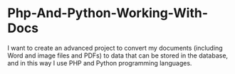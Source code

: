 # Php-And-Python-Working-With-Docs
I want to create an advanced project to convert my documents (including Word and image files and PDFs) to data that can be stored in the database, and in this way I use PHP and Python programming languages. 
